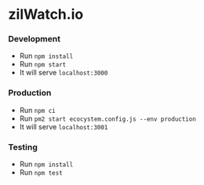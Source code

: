 # zilWatch.io

### Development

- Run `npm install`
- Run `npm start`
- It will serve `localhost:3000`

### Production

- Run `npm ci`
- Run `pm2 start ecocystem.config.js --env production`
- It will serve `localhost:3001`

### Testing

- Run `npm install`
- Run `npm test`
